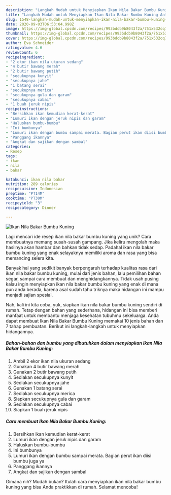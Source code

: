 ```yaml
---
description: "Langkah Mudah untuk Menyiapkan Ikan Nila Bakar Bumbu Kuning Anti Gagal"
title: "Langkah Mudah untuk Menyiapkan Ikan Nila Bakar Bumbu Kuning Anti Gagal"
slug: 1548-langkah-mudah-untuk-menyiapkan-ikan-nila-bakar-bumbu-kuning-anti-gagal
date: 2020-09-03T06:53:04.998Z
image: https://img-global.cpcdn.com/recipes/993bdcb9b8043f2a/751x532cq70/ikan-nila-bakar-bumbu-kuning-foto-resep-utama.jpg
thumbnail: https://img-global.cpcdn.com/recipes/993bdcb9b8043f2a/751x532cq70/ikan-nila-bakar-bumbu-kuning-foto-resep-utama.jpg
cover: https://img-global.cpcdn.com/recipes/993bdcb9b8043f2a/751x532cq70/ikan-nila-bakar-bumbu-kuning-foto-resep-utama.jpg
author: Eva Schneider
ratingvalue: 4.6
reviewcount: 6
recipeingredient:
- "2 ekor ikan nila ukuran sedang"
- "4 butir bawang merah"
- "2 butir bawang putih"
- "secukupnya kunyit"
- "secukupnya jahe"
- "1 batang serai"
- "secukupnya merica"
- "secukupnya gula dan garam"
- "secukupnya cabai"
- "1 buah jeruk nipis"
recipeinstructions:
- "Bersihkan ikan kemudian kerat-kerat"
- "Lumuri ikan dengan jeruk nipis dan garam"
- "Haluskan bumbu-bumbu"
- "Ini bumbunya"
- "Lumuri ikan dengan bumbu sampai merata. Bagian perut ikan diisi bumbu juga ya"
- "Panggang ikannya"
- "Angkat dan sajikan dengan sambal"
categories:
- Resep
tags:
- ikan
- nila
- bakar

katakunci: ikan nila bakar 
nutrition: 289 calories
recipecuisine: Indonesian
preptime: "PT14M"
cooktime: "PT30M"
recipeyield: "3"
recipecategory: Dinner

---
```



![Ikan Nila Bakar Bumbu Kuning](https://img-global.cpcdn.com/recipes/993bdcb9b8043f2a/751x532cq70/ikan-nila-bakar-bumbu-kuning-foto-resep-utama.jpg)

Lagi mencari ide resep ikan nila bakar bumbu kuning yang unik? Cara membuatnya memang susah-susah gampang. Jika keliru mengolah maka hasilnya akan hambar dan bahkan tidak sedap. Padahal ikan nila bakar bumbu kuning yang enak selayaknya memiliki aroma dan rasa yang bisa memancing selera kita.

Banyak hal yang sedikit banyak berpengaruh terhadap kualitas rasa dari ikan nila bakar bumbu kuning, mulai dari jenis bahan, lalu pemilihan bahan segar, sampai cara membuat dan menghidangkannya. Tidak usah pusing kalau ingin menyiapkan ikan nila bakar bumbu kuning yang enak di mana pun anda berada, karena asal sudah tahu triknya maka hidangan ini mampu menjadi sajian spesial.




Nah, kali ini kita coba, yuk, siapkan ikan nila bakar bumbu kuning sendiri di rumah. Tetap dengan bahan yang sederhana, hidangan ini bisa memberi manfaat untuk membantu menjaga kesehatan tubuhmu sekeluarga. Anda dapat membuat Ikan Nila Bakar Bumbu Kuning memakai 10 jenis bahan dan 7 tahap pembuatan. Berikut ini langkah-langkah untuk menyiapkan hidangannya.

<!--inarticleads1-->

##### Bahan-bahan dan bumbu yang dibutuhkan dalam menyiapkan Ikan Nila Bakar Bumbu Kuning:

1. Ambil 2 ekor ikan nila ukuran sedang
1. Gunakan 4 butir bawang merah
1. Gunakan 2 butir bawang putih
1. Sediakan secukupnya kunyit
1. Sediakan secukupnya jahe
1. Gunakan 1 batang serai
1. Sediakan secukupnya merica
1. Siapkan secukupnya gula dan garam
1. Sediakan secukupnya cabai
1. Siapkan 1 buah jeruk nipis




<!--inarticleads2-->

##### Cara membuat Ikan Nila Bakar Bumbu Kuning:

1. Bersihkan ikan kemudian kerat-kerat
1. Lumuri ikan dengan jeruk nipis dan garam
1. Haluskan bumbu-bumbu
1. Ini bumbunya
1. Lumuri ikan dengan bumbu sampai merata. Bagian perut ikan diisi bumbu juga ya
1. Panggang ikannya
1. Angkat dan sajikan dengan sambal




Gimana nih? Mudah bukan? Itulah cara menyiapkan ikan nila bakar bumbu kuning yang bisa Anda praktikkan di rumah. Selamat mencoba!
